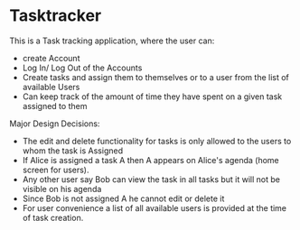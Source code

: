 # Tasktracker

This is a Task tracking application, where the user can:
- create Account
- Log In/ Log Out of the Accounts
- Create tasks and assign them to themselves or to a user from the list of available Users
- Can keep track of the amount of time they have spent on a given task assigned to them


Major Design Decisions:
- The edit and delete functionality for tasks is only allowed to the users to whom the task is Assigned
- If Alice is assigned a task A then A appears on Alice's agenda (home screen for users).
- Any other user say Bob can view the task in all tasks but it will not be visible on his agenda
- Since Bob is not assigned A he cannot edit or delete it
- For user convenience a list of all available users is provided at the time of task creation.
